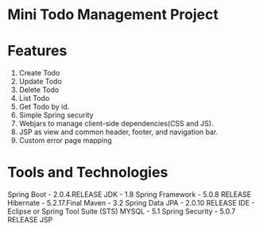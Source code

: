 # Mini Todo Management Project

# Features
1. Create Todo
2. Update Todo
3. Delete Todo
4. List Todo
5. Get Todo by id.
6. Simple Spring security
7. Webjars to manage client-side dependencies(CSS and JS).
8. JSP as view and common header, footer, and navigation bar.
9. Custom error page mapping

# Tools and Technologies
Spring Boot - 2.0.4.RELEASE
JDK - 1.8 
Spring Framework - 5.0.8 RELEASE
Hibernate - 5.2.17.Final
Maven - 3.2
Spring Data JPA - 2.0.10 RELEASE
IDE - Eclipse or Spring Tool Suite (STS)
MYSQL - 5.1
Spring Security - 5.0.7 RELEASE
JSP